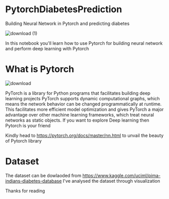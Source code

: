 # PytorchDiabetesPrediction
Building Neural Network in Pytorch and predicting diabetes

![download (1)](https://user-images.githubusercontent.com/66169287/92036925-99d16f80-ed8e-11ea-92f2-e5567a86af6b.jpg)

In this notebook you'll learn how to use Pytorch for building neural network and perform deep learning with Pytorch
# What is Pytorch

![download](https://user-images.githubusercontent.com/66169287/92037541-8d99e200-ed8f-11ea-9f5c-c7d70176032c.png)

PyTorch is a library for Python programs that facilitates building deep learning projects
PyTorch supports dynamic computational graphs, which means the network behavior can be changed programmatically at runtime. This facilitates more efficient model optimization and gives PyTorch a major advantage over other machine learning frameworks, which treat neural networks as static objects.
If you want to explore Deep learning then Pytorch is your friend

Kindly head to https://pytorch.org/docs/master/nn.html to unvail the beauty of Pytorch library

# Dataset

The dataset can be dowlaoded from https://www.kaggle.com/uciml/pima-indians-diabetes-database
I've analysed the dataset through visualization

Thanks for reading
